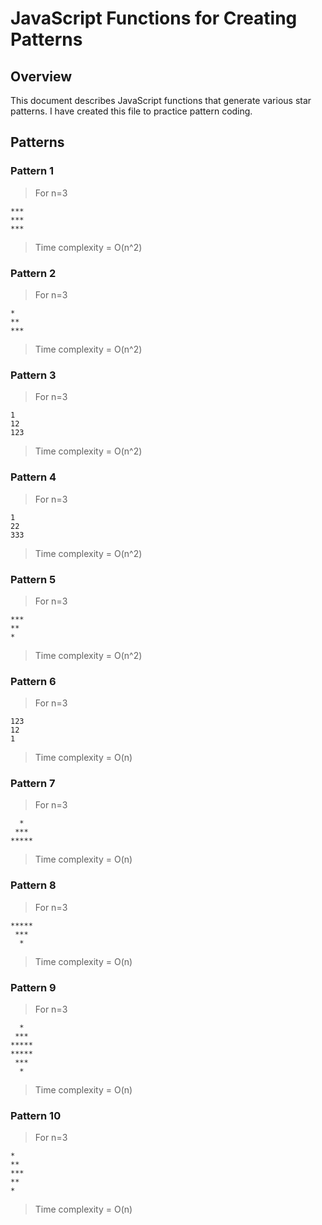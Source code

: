 # JavaScript Functions for Creating Patterns

## Overview

This document describes JavaScript functions that generate various star patterns. I have created this file to practice pattern coding.

## Patterns

### Pattern 1
>For n=3
```
***
***
***
```
>Time complexity = O(n^2)

### Pattern 2
>For n=3
```
*
**
***
```
>Time complexity = O(n^2)

### Pattern 3
>For n=3
```
1
12
123
```
>Time complexity = O(n^2)

### Pattern 4
>For n=3
```
1
22
333
```
>Time complexity = O(n^2)

### Pattern 5
>For n=3
```
***
**
*
```
>Time complexity = O(n^2)

### Pattern 6
>For n=3
```
123
12
1
```
>Time complexity = O(n)

### Pattern 7
>For n=3
```
  *  
 *** 
*****
```
>Time complexity = O(n)

### Pattern 8
>For n=3
```
*****
 *** 
  *  
```
>Time complexity = O(n)

### Pattern 9
>For n=3
```
  *  
 *** 
*****
*****
 *** 
  *  
```
>Time complexity = O(n)

### Pattern 10
>For n=3
```
*  
** 
***
** 
* 
```
>Time complexity = O(n)
